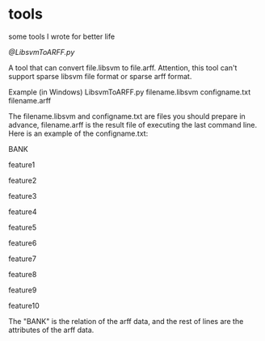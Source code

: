 tools
=====

some tools I wrote for better life

*@LibsvmToARFF.py*

A tool that can convert file.libsvm to file.arff. Attention, this tool can't support sparse libsvm file format or sparse arff format.

Example (in Windows)
LibsvmToARFF.py filename.libsvm configname.txt filename.arff

The filename.libsvm and configname.txt are files you should prepare in advance, filename.arff is the result file of executing the last command line.
Here is an example of the configname.txt: 


BANK

feature1

feature2

feature3

feature4

feature5

feature6

feature7

feature8

feature9

feature10


The "BANK" is the relation of the arff data, and the rest of lines are the attributes of the arff data.

